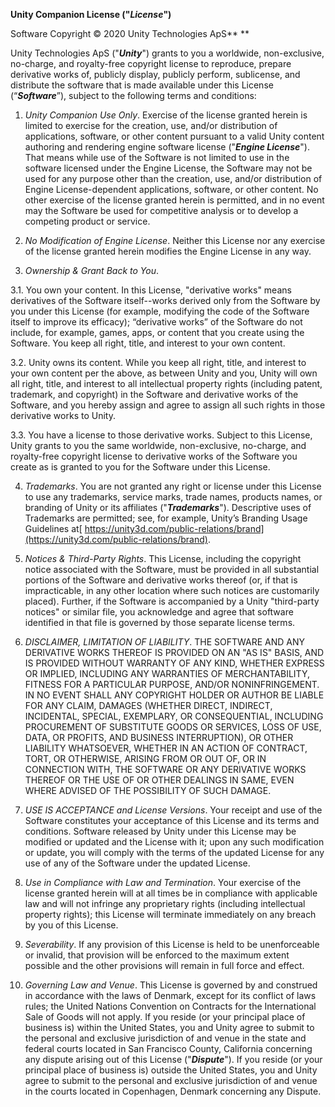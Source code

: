 **Unity Companion License ("_License_")**

Software Copyright © 2020 Unity Technologies ApS** **

Unity Technologies ApS ("**_Unity_**") grants to you a worldwide, non-exclusive, no-charge, and royalty-free copyright license to reproduce, prepare derivative works of, publicly display, publicly perform, sublicense, and distribute the software that is made available under this License (“**_Software_**”), subject to the following terms and conditions:

1. *Unity Companion Use Only*. Exercise of the license granted herein is limited to exercise for the creation, use, and/or distribution of applications, software, or other content pursuant to a valid Unity content authoring and rendering engine software license ("**_Engine License_**"). That means while use of the Software is not limited to use in the software licensed under the Engine License, the Software may not be used for any purpose other than the creation, use, and/or distribution of Engine License-dependent applications, software, or other content. No other exercise of the license granted herein is permitted, and in no event may the Software be used for competitive analysis or to develop a competing product or service.

2. *No Modification of Engine License*. Neither this License nor any exercise of the license granted herein modifies the Engine License in any way.

3. *Ownership & Grant Back to You*.

  3.1. You own your content. In this License, "derivative works" means derivatives of the Software itself--works derived only from the Software by you under this License (for example, modifying the code of the Software itself to improve its efficacy); “derivative works” of the Software do not include, for example, games, apps, or content that you create using the Software. You keep all right, title, and interest to your own content.

  3.2. Unity owns its content. While you keep all right, title, and interest to your own content per the above, as between Unity and you, Unity will own all right, title, and interest to all intellectual property rights (including patent, trademark, and copyright) in the Software and derivative works of the Software, and you hereby assign and agree to assign all such rights in those derivative works to Unity.

  3.3. You have a license to those derivative works. Subject to this License, Unity grants to you the same worldwide, non-exclusive, no-charge, and royalty-free copyright license to derivative works of the Software you create as is granted to you for the Software under this License.

4. *Trademarks*. You are not granted any right or license under this License to use any trademarks, service marks, trade names, products names, or branding of Unity or its affiliates ("**_Trademarks_**"). Descriptive uses of Trademarks are permitted; see, for example, Unity’s Branding Usage Guidelines at[ https://unity3d.com/public-relations/brand](https://unity3d.com/public-relations/brand).

5. *Notices & Third-Party Rights*. This License, including the copyright notice associated with the Software, must be provided in all substantial portions of the Software and derivative works thereof (or, if that is impracticable, in any other location where such notices are customarily placed). Further, if the Software is accompanied by a Unity "third-party notices" or similar file, you acknowledge and agree that software identified in that file is governed by those separate license terms.

6. *DISCLAIMER, LIMITATION OF LIABILITY*. THE SOFTWARE AND ANY DERIVATIVE WORKS THEREOF IS PROVIDED ON AN "AS IS" BASIS, AND IS PROVIDED WITHOUT WARRANTY OF ANY KIND, WHETHER EXPRESS OR IMPLIED, INCLUDING ANY WARRANTIES OF MERCHANTABILITY, FITNESS FOR A PARTICULAR PURPOSE, AND/OR NONINFRINGEMENT. IN NO EVENT SHALL ANY COPYRIGHT HOLDER OR AUTHOR BE LIABLE FOR ANY CLAIM, DAMAGES (WHETHER DIRECT, INDIRECT, INCIDENTAL, SPECIAL, EXEMPLARY, OR CONSEQUENTIAL, INCLUDING PROCUREMENT OF SUBSTITUTE GOODS OR SERVICES, LOSS OF USE, DATA, OR PROFITS, AND BUSINESS INTERRUPTION), OR OTHER LIABILITY WHATSOEVER, WHETHER IN AN ACTION OF CONTRACT, TORT, OR OTHERWISE, ARISING FROM OR OUT OF, OR IN CONNECTION WITH, THE SOFTWARE OR ANY DERIVATIVE WORKS THEREOF OR THE USE OF OR OTHER DEALINGS IN SAME, EVEN WHERE ADVISED OF THE POSSIBILITY OF SUCH DAMAGE.

7. *USE IS ACCEPTANCE and License Versions*. Your receipt and use of the Software constitutes your acceptance of this License and its terms and conditions. Software released by Unity under this License may be modified or updated and the License with it; upon any such modification or update, you will comply with the terms of the updated License for any use of any of the Software under the updated License.

8. *Use in Compliance with Law and Termination*. Your exercise of the license granted herein will at all times be in compliance with applicable law and will not infringe any proprietary rights (including intellectual property rights); this License will terminate immediately on any breach by you of this License.

9. *Severability*. If any provision of this License is held to be unenforceable or invalid, that provision will be enforced to the maximum extent possible and the other provisions will remain in full force and effect.

10. *Governing Law and Venue*. This License is governed by and construed in accordance with the laws of Denmark, except for its conflict of laws rules; the United Nations Convention on Contracts for the International Sale of Goods will not apply. If you reside (or your principal place of business is) within the United States, you and Unity agree to submit to the personal and exclusive jurisdiction of and venue in the state and federal courts located in San Francisco County, California concerning any dispute arising out of this License ("**_Dispute_**"). If you reside (or your principal place of business is) outside the United States, you and Unity agree to submit to the personal and exclusive jurisdiction of and venue in the courts located in Copenhagen, Denmark concerning any Dispute.
